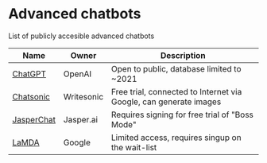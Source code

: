 # Advanced chatbots
List of publicly accesible advanced chatbots

Name | Owner | Description | 
--- | --- | ---
[ChatGPT](https://chat.openai.com/chat) | OpenAI | Open to public, database limited to ~2021
[Chatsonic](https://writesonic.com/chat) | Writesonic | Free trial, connected to Internet via Google, can generate images
[JasperChat](https://app.jasper.ai/) | Jasper.ai | Requires signing for free trial of "Boss Mode"
[LaMDA](aitestkitchen.withgoogle.com) | Google | Limited access, requires singup on the wait-list
